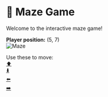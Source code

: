 # 🧩 Maze Game  
Welcome to the interactive maze game!

**Player position:** (5, 7)  
![Maze](https://recognize-instructor-criteria-other.trycloudflare.com/images/pos_5_7.png?t=1760501272055)

Use these to move:  
[⬆️](https://recognize-instructor-criteria-other.trycloudflare.com/move/5_7_w)  
[⬇️](https://recognize-instructor-criteria-other.trycloudflare.com/move/5_7_s)  
[⬅️](https://recognize-instructor-criteria-other.trycloudflare.com/move/5_7_a)  
[➡️](https://recognize-instructor-criteria-other.trycloudflare.com/move/5_7_d)
